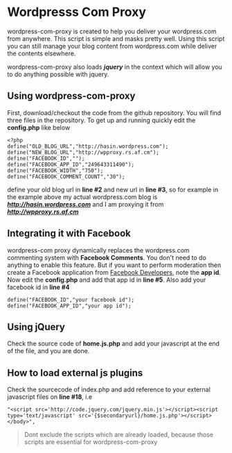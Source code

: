 # Wordpresss Com Proxy


wordpress-com-proxy is created to help you deliver your wordpress.com from anywhere. This script is simple and masks pretty well. Using this script you can still manage your blog content from wordpress.com while deliver the contents elsewhere. 

wordpress-com-proxy also loads ***jquery*** in the context which will allow you to do anything possible with jquery.


## Using wordpress-com-proxy

First, download/checkout the code from the github repository. You will find three files in the repository. To get up and running quickly edit the **config.php** like below

```
<?php
define("OLD_BLOG_URL","http://hasin.wordpress.com"); 
define("NEW_BLOG_URL","http://wpproxy.rs.af.cm"); 
define("FACEBOOK_ID",""); 
define("FACEBOOK_APP_ID","249643311490"); 
define("FACEBOOK_WIDTH","750"); 
define("FACEBOOK_COMMENT_COUNT","30"); 
```

define your old blog url in **line #2** and new url in **line #3**, so for example in the example above my actual wordpress.com blog is ***http://hasin.wordpress.com*** and I am proxying it from ***http://wpproxy.rs.af.cm***

## Integrating it with Facebook

wordpress-com proxy dynamically replaces the wordpress.com commenting system with **Facebook Comments**. You don't need to do anything to enable this feature. But if you want to perform moderation then create a Facebook application from [Facebook Developers](http://www.facebook.com/developers), note the **app id**. Now edit the **config.php** and add that app id in **line #5**. Also add your facebook id in **line #4**

```
define("FACEBOOK_ID","your facebook id"); 
define("FACEBOOK_APP_ID","your app id"); 
```

## Using jQuery
Check the source code of **home.js.php** and add your javascript at the end of the file, and you are done. 

## How to load external js plugins
Check the sourcecode of index.php and add reference to your external javascript files on **line #18**, i.e

```
"<script src='http://code.jquery.com/jquery.min.js'></script><script type='text/javascript' src='{$secondaryurl}/home.js.php'></script></body>",
```

> Dont exclude the scripts which are already loaded, because those scripts are essential for wordpress-com-proxy


